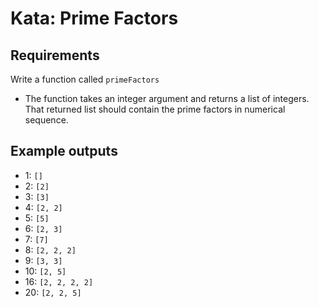 # Kata: Prime Factors

## Requirements

Write a function called `primeFactors`

- The function takes an integer argument and returns a list of integers. 
  That returned list should contain the prime factors in numerical sequence.

## Example outputs

- 1: `[]`
- 2: `[2]`
- 3: `[3]`
- 4: `[2, 2]`
- 5: `[5]`
- 6: `[2, 3]`
- 7: `[7]`
- 8: `[2, 2, 2]`
- 9: `[3, 3]`
- 10: `[2, 5]`
- 16: `[2, 2, 2, 2]`
- 20: `[2, 2, 5]`
